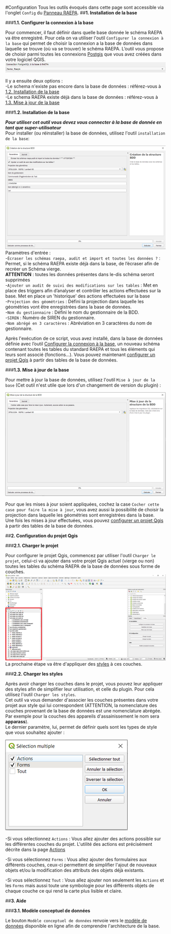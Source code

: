 #Configuration
Tous les outils évoqués dans cette page sont accessible via l'onglet `Config` du [Panneau RAEPA](../Panel/).
##__1. Installation de la base__

###__1.1. Configurer la connexion à la base__

Pour commencer, il faut définir dans quelle base donnée le schéma RAEPA va être enregistré. Pour cela on va utiliser l'outil `Configurer la connexion à la base` qui permet de choisir
la connexion a la base de données dans laquelle se trouve (où va se trouver) le schéma RAEPA. L’outil vous propose de choisir parmi toutes les connexions [Postgis](https://docs.qgis.org/3.10/fr/docs/training_manual/databases/db_browser.html) que vous avez créées dans votre logiciel QGIS. <br/>
![Configuration Connexion](../media/Config_conn.png)

Il y a ensuite deux options : <br/>
    -Le schema n'existe pas encore dans la base de données : référez-vous à [1.2. Installation de la base](#12-installation-de-la-base) <br/>
    -Le schema RAEPA existe déjà dans la base de données : référez-vous à [1.3. Mise à jour de la base](#13-mise-a-jour-de-la-base)

###__1.2. Installation de la base__

_**Pour utiliser cet outil vous devez vous connecter à la base de donnée en tant que super-utilisateur**_
<br/>Pour installer (ou réinstaller) la base de données, utilisez l'outil `installation de la base`:

![Installation de la Base](../media/Instal_base.png)
Paramètres d'entrée : <br/>
-`Écraser les schémas raepa, audit et import et toutes les données ?` : Permet, si le schéma RAEPA existe déjà dans la base, de l’écraser afin de recréer un Schéma vierge. <br/>
**ATTENTION** : toutes les données présentes dans le-dis schéma seront supprimées <br/>
-`Ajouter un audit de suivi des modifications sur les tables` : Met en place des triggers afin d’analyser et contrôler les actions effectuées sur la base. Met en place un 'historique' des actions effectuées sur la base<br/>
-`Projection des géométries` : Défini la projection dans laquelle les géométries vont être enregistrées dans la base de données. <br/>
-`Nom du gestionnaire` : Défini le nom du gestionnaire de la BDD. <br/>
-`SIREN` : Numéro de SIREN du gestionnaire. <br/>
-`Nom abrégé en 3 caractères` : Abréviation en 3 caractères du nom de gestionnaire. <br/>

Après l'exécution de ce script, vous avez installé, dans la base de données définie avec l’outil [Configurer la connexion à la base](#configurer-la-connexion-a-la-base), 
un nouveau schéma contenant toutes les tables du standard RAEPA et tous les éléments qui leurs sont associé (fonctions…).
Vous pouvez maintenant [configurer un projet Qgis](#2-configuration-du-projet-qgis) à partir des tables de la base de données.


###__1.3. Mise à jour de la base__

Pour mettre à jour la base de données, utilisez l'outil `Mise à jour de la base`
(Cet outil n'est utile que lors d'un changement de version du plugin) :

![Installation de la Base](../media/MAJ_BDD.png)

Pour que les mises à jour soient appliquées, cochez la case `Cocher cette case pour faire la mise à jour`, vous avez aussi la possibilité 
de choisir la projection dans laquelle les géométries sont enregistrées dans la base. <br/>
Une fois les mises à jour effectuées, vous pouvez [configurer un projet Qgis](#2-configuration-du-projet-qgis) à partir des tables de la base de données.


##__2. Configuration du projet Qgis__

###__2.1. Charger le projet__

Pour configurer le projet Qgis, commencez par utiliser l'outil `Charger le projet`, celui-ci va ajouter dans votre projet Qgis actuel (vierge ou non) 
toutes les tables du schéma RAEPA de la base de données sous forme de couches. 
![project loaded](../media/Load_projet.png)
<br/>La prochaine étape va être d'appliquer des [styles](#22-charger-les-styles) à ces couches.

###__2.2. Charger les styles__

Après avoir charger les couches dans le projet, vous pouvez leur appliquer des styles afin de simplifier leur utilisation, et celle du plugin. 
Pour cela utilisez l'outil `Charger les styles`.
<br/> Cet outil va vous demander d'associer les couches présentes dans votre projet aux style qui lui correspondent 
(ATTENTION, la nomenclature des couches provenant de la base de données est une nomenclature abrégée. Par exemple pour la couches des appareils d'assainissement
le nom sera __apparass__).
<br/> Le dernier paramètre, lui, permet de définir quels sont les types de style que vous souhaitez ajouter :

![Charger les styles](../media/Load_style.png)

-Si vous sélectionnez `Actions` : Vous allez ajouter des actions possible sur les différentes couches du projet. L'utilité des actions
est précisément décrite dans la page [Actions](../Actions/)

-Si vous sélectionnez `Forms` : Vous allez ajouter des formulaires aux différents couches, ceux-ci permettent de simplifier l'ajout de 
nouveaux objets et/ou la modification des attributs des objets déjà existants. 

-Si vous sélectionnez `Tout` : Vous allez ajouter non seulement les `Actions` et les `Forms` mais aussi toute une symbologie pour les
différents objets de chaque couche ce qui rend la carte plus lisible et claire.

##__3. Aide__

###__3.1. Modèle conceptuel de données__


Le bouton `Modèle conceptuel de données` renvoie vers le [modèle de données](https://3liz.github.io/qgis-raepa-plugin/database) disponible en ligne afin de comprendre l'architecture de la base. 
